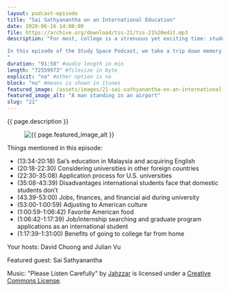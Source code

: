 ```yaml
---
layout: podcast-episode
title: "Sai Sathyanantha on an International Education"
date: 2020-06-16 14:08:00
file: https://archive.org/download/tss-21/tss-21%20edit.mp3
description: "For most, college is a strenuous yet exciting time: students often find themselves working through adversities and toward self-discovery. This adage cannot ring more truly for international students who must navigate through life in a foreign country while juggling the hardships that come with a college education. 

In this episode of the Study Space Podcast, we take a trip down memory lane with Sai Sathyanantha as he recounts both difficult and pleasant moments during his time at San Jose State University  as an international student.
"
duration: "91:58" #audio length in min
length: "72559973" #filesize in byte
explicit: "no" #other option is no
block: "no" #means is shown in itunes
featured_image: /assets/images/21-sai-sathyanantha-on-an-international-education/feature.jpg
featured_image_alt: "A man standing in an airport"
slug: "21"
---
```


{{ page.description }}

<figure class="figure">
    <img src="{{ page.featured_image }}" alt="{{ page.featured_image_alt }}" class="mx-auto mt-5 mb-2 d-block w-75" />
</figure>

Things mentioned in this episode:

- (13:34-20:18) Sai’s education in Malaysia and acquiring English  
- (20:18-22:30) Considering universities in other foreign countries
- (22:30-35:08) Application process for U.S. universities 
- (35:08-43:39) Disadvantages international students face that domestic students don’t 
- (43.39-53:00) Jobs, finances, and financial aid during university
- (53:00-1:00:59) Adjusting to American culture
- (1:00:59-1:06:42) Favorite American food
- (1:06:42-1:17:39) Job/internship searching and graduate program applications as an international student 
- (1:17:39-1:31:00) Benefits of going to college far from home

Your hosts: David Chuong and Julian Vu

Featured guest: Sai Sathyanantha

Music: "Please Listen Carefully" by [Jahzzar](https://soundcloud.com/jahzzar) is licensed under a [Creative Commons License](http://creativecommons.org/licenses/by-sa/3.0/).